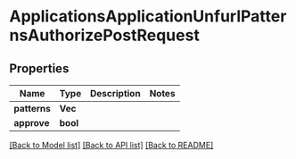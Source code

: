 # ApplicationsApplicationUnfurlPatternsAuthorizePostRequest

## Properties

Name | Type | Description | Notes
------------ | ------------- | ------------- | -------------
**patterns** | **Vec<String>** |  | 
**approve** | **bool** |  | 

[[Back to Model list]](../README.md#documentation-for-models) [[Back to API list]](../README.md#documentation-for-api-endpoints) [[Back to README]](../README.md)


